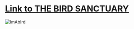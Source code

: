 # [Link to THE BIRD SANCTUARY](https://avian-adoption-gallery.netlify.app/)

![ImAbIrd](https://media.giphy.com/media/jxwZqYBAniDRTYwwTu/giphy.gif)
